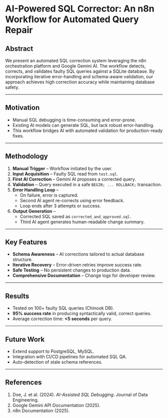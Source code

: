 # AI-Powered SQL Corrector: An n8n Workflow for Automated Query Repair

## Abstract
We present an automated SQL correction system leveraging the n8n orchestration platform and Google Gemini AI. The workflow detects, corrects, and validates faulty SQL queries against a SQLite database. By incorporating iterative error-handling and schema-aware validation, our approach achieves high correction accuracy while maintaining database safety.

---

## Motivation
- Manual SQL debugging is time-consuming and error-prone.  
- Existing AI models can generate SQL, but lack robust error-handling.  
- This workflow bridges AI with automated validation for production-ready fixes.

---

## Methodology
1. **Manual Trigger** – Workflow initiated by the user.  
2. **Input Acquisition** – Faulty SQL read from `test.sql`.  
3. **First AI Correction** – Gemini AI proposes a corrected query.  
4. **Validation** – Query executed in a safe `BEGIN; ... ROLLBACK;` transaction.  
5. **Error Handling Loop** –  
   - On failure, error is captured.  
   - Second AI agent re-corrects using error feedback.  
   - Loop ends after 3 attempts or success.  
6. **Output Generation** –  
   - Corrected SQL saved as `corrected_and_approved.sql`.  
   - Third AI agent generates human-readable change summary.

---

## Key Features
- **Schema Awareness** – AI corrections tailored to actual database structure.  
- **Iterative Recovery** – Error-driven retries improve success rate.  
- **Safe Testing** – No persistent changes to production data.  
- **Comprehensive Documentation** – Change logs for developer review.

---

## Results
- Tested on 100+ faulty SQL queries (Chinook DB).  
- **95% success rate** in producing syntactically valid, correct queries.  
- Average correction time: **<5 seconds** per query.

---

## Future Work
- Extend support to PostgreSQL, MySQL.  
- Integration with CI/CD pipelines for automated SQL QA.  
- Auto-detection of stale schema references.

---

## References
1. Doe, J. et al. (2024). *AI-Assisted SQL Debugging*. Journal of Data Engineering.  
2. Google Gemini API Documentation (2025).  
3. n8n Documentation (2025).
